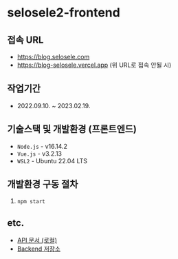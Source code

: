 # selosele2-frontend

## 접속 URL

- https://blog.selosele.com
- https://blog-selosele.vercel.app (위 URL로 접속 안될 시)

## 작업기간

- 2022.09.10. ~ 2023.02.19.

## 기술스택 및 개발환경 (프론트엔드)

- `Node.js` - v16.14.2
- `Vue.js` - v3.2.13
- `WSL2` - Ubuntu 22.04 LTS

## 개발환경 구동 절차

1. `npm start`

## etc.

- [API 문서 (로컬)](http://localhost:3000/api-docs)
- [Backend 저장소](https://github.com/selosele/selosele2-backend)

